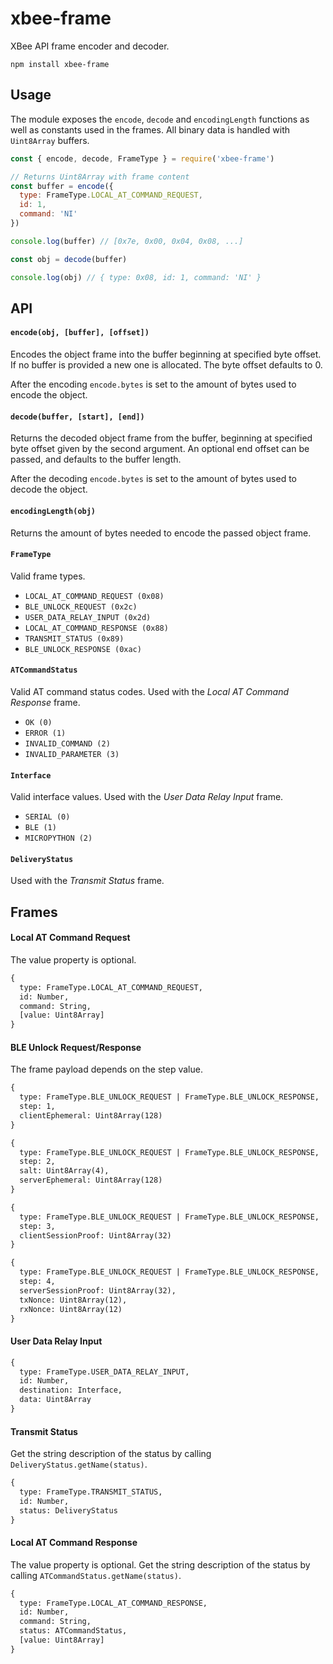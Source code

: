 # xbee-frame

XBee API frame encoder and decoder.

    npm install xbee-frame

## Usage

The module exposes the `encode`, `decode` and `encodingLength` functions as well as constants used in the frames. All binary data is handled with `Uint8Array` buffers.

```js
const { encode, decode, FrameType } = require('xbee-frame')

// Returns Uint8Array with frame content
const buffer = encode({
  type: FrameType.LOCAL_AT_COMMAND_REQUEST,
  id: 1,
  command: 'NI'
})

console.log(buffer) // [0x7e, 0x00, 0x04, 0x08, ...]

const obj = decode(buffer)

console.log(obj) // { type: 0x08, id: 1, command: 'NI' }
````

## API

#### `encode(obj, [buffer], [offset])`

Encodes the object frame into the buffer beginning at specified byte offset. If no buffer is provided a new one is allocated. The byte offset defaults to 0.

After the encoding `encode.bytes` is set to the amount of bytes used to encode the object.

#### `decode(buffer, [start], [end])`

Returns the decoded object frame from the buffer, beginning at specified byte offset given by the second argument. An optional end offset can be passed, and defaults to the buffer length.

After the decoding `encode.bytes` is set to the amount of bytes used to decode the object.

#### `encodingLength(obj)`

Returns the amount of bytes needed to encode the passed object frame.

#### `FrameType`

Valid frame types.

- `LOCAL_AT_COMMAND_REQUEST (0x08)`
- `BLE_UNLOCK_REQUEST (0x2c)`
- `USER_DATA_RELAY_INPUT (0x2d)`
- `LOCAL_AT_COMMAND_RESPONSE (0x88)`
- `TRANSMIT_STATUS (0x89)`
- `BLE_UNLOCK_RESPONSE (0xac)`

#### `ATCommandStatus`

Valid AT command status codes. Used with the *Local AT Command Response* frame.

- `OK (0)`
- `ERROR (1)`
- `INVALID_COMMAND (2)`
- `INVALID_PARAMETER (3)`

#### `Interface`

Valid interface values. Used with the *User Data Relay Input* frame.

- `SERIAL (0)`
- `BLE (1)`
- `MICROPYTHON (2)`

#### `DeliveryStatus`

Used with the *Transmit Status* frame.

## Frames

#### Local AT Command Request

The value property is optional.

```txt
{
  type: FrameType.LOCAL_AT_COMMAND_REQUEST,
  id: Number,
  command: String,
  [value: Uint8Array]
}
````

#### BLE Unlock Request/Response

The frame payload depends on the step value.

```txt
{
  type: FrameType.BLE_UNLOCK_REQUEST | FrameType.BLE_UNLOCK_RESPONSE,
  step: 1,
  clientEphemeral: Uint8Array(128)
}
````

```txt
{
  type: FrameType.BLE_UNLOCK_REQUEST | FrameType.BLE_UNLOCK_RESPONSE,
  step: 2,
  salt: Uint8Array(4),
  serverEphemeral: Uint8Array(128)
}
````

```txt
{
  type: FrameType.BLE_UNLOCK_REQUEST | FrameType.BLE_UNLOCK_RESPONSE,
  step: 3,
  clientSessionProof: Uint8Array(32)
}
````

```txt
{
  type: FrameType.BLE_UNLOCK_REQUEST | FrameType.BLE_UNLOCK_RESPONSE,
  step: 4,
  serverSessionProof: Uint8Array(32),
  txNonce: Uint8Array(12),
  rxNonce: Uint8Array(12)
}
````

#### User Data Relay Input

```txt
{
  type: FrameType.USER_DATA_RELAY_INPUT,
  id: Number,
  destination: Interface,
  data: Uint8Array
}
````

#### Transmit Status

Get the string description of the status by calling `DeliveryStatus.getName(status)`.

```txt
{
  type: FrameType.TRANSMIT_STATUS,
  id: Number,
  status: DeliveryStatus
}
````

#### Local AT Command Response

The value property is optional. Get the string description of the status by calling `ATCommandStatus.getName(status)`.

```txt
{
  type: FrameType.LOCAL_AT_COMMAND_RESPONSE,
  id: Number,
  command: String,
  status: ATCommandStatus,
  [value: Uint8Array]
}
````
